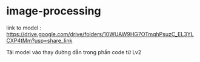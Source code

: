 # image-processing
 
 
link to model : https://drive.google.com/drive/folders/10WUAW9HG7OTmqhPsuzC_EL3YLCXP4tMm?usp=share_link

Tải model vào thay đường dẫn trong phần code từ Lv2
